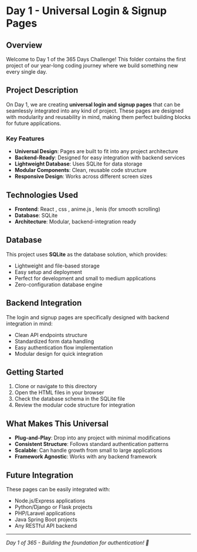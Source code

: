 # Day 1 - Universal Login & Signup Pages

## Overview
Welcome to Day 1 of the 365 Days Challenge! This folder contains the first project of our year-long coding journey where we build something new every single day.

## Project Description
On Day 1, we are creating **universal login and signup pages** that can be seamlessly integrated into any kind of project. These pages are designed with modularity and reusability in mind, making them perfect building blocks for future applications.

### Key Features
- **Universal Design**: Pages are built to fit into any project architecture
- **Backend-Ready**: Designed for easy integration with backend services
- **Lightweight Database**: Uses SQLite for data storage
- **Modular Components**: Clean, reusable code structure
- **Responsive Design**: Works across different screen sizes

## Technologies Used
- **Frontend**: React , css , anime.js , lenis (for smooth scrolling)
- **Database**: SQLite
- **Architecture**: Modular, backend-integration ready

## Database
This project uses **SQLite** as the database solution, which provides:
- Lightweight and file-based storage
- Easy setup and deployment
- Perfect for development and small to medium applications
- Zero-configuration database engine

## Backend Integration
The login and signup pages are specifically designed with backend integration in mind:
- Clean API endpoints structure
- Standardized form data handling
- Easy authentication flow implementation
- Modular design for quick integration

## Getting Started
1. Clone or navigate to this directory
2. Open the HTML files in your browser
3. Check the database schema in the SQLite file
4. Review the modular code structure for integration

## What Makes This Universal
- **Plug-and-Play**: Drop into any project with minimal modifications
- **Consistent Structure**: Follows standard authentication patterns
- **Scalable**: Can handle growth from small to large applications
- **Framework Agnostic**: Works with any backend framework

## Future Integration
These pages can be easily integrated with:
- Node.js/Express applications
- Python/Django or Flask projects
- PHP/Laravel applications
- Java Spring Boot projects
- Any RESTful API backend

---
*Day 1 of 365 - Building the foundation for authentication! 🔐*
